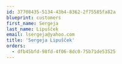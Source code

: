 ```yaml
---
id: 37708435-5134-43b4-8362-2f75585fa82a
blueprint: customers
first_name: Sergeja
last_name: Lipušček
email: lsergeja@yahoo.com
title: 'Sergeja Lipušček'
orders:
  - dfb45bfd-98fd-4f06-8dc0-75b71de53525
---
```

